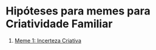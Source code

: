 # Hipóteses para memes para Criatividade Familiar

1. [Meme 1: Incerteza Criativa](1/incerteza-criativa.md)